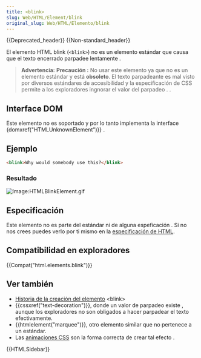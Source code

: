 ```yaml
---
title: <blink>
slug: Web/HTML/Element/blink
original_slug: Web/HTML/Elemento/blink
---
```


{{Deprecated_header}} {{Non-standard_header}}

El elemento HTML blink (`<blink>`) no es un elemento estándar que causa que el texto encerrado parpadee lentamente .

> **Advertencia:** **Precaución :** No usar este elemento ya que no es un elemento estándar y está **obsoleto**. El texto parpadeante es mal visto por diversos estándares de accesibilidad y la especificación de CSS permite a los exploradores ingnorar el valor del parpadeo . .

## Interface DOM

Este elemento no es soportado y por lo tanto implementa la interface {domxref("HTMLUnknownElement")}} .

## Ejemplo

```html
<blink>Why would somebody use this?</blink>
```

### Resultado

![Image:HTMLBlinkElement.gif](/@api/deki/files/247/=HTMLBlinkElement.gif)

## Especificación

Este elemento no es parte del estándar ni de alguna espeficación . Si no nos crees puedes verlo por ti mismo en la [especificación de HTML](http://www.whatwg.org/specs/web-apps/current-work/multipage/obsolete.html#non-conforming-features).

## Compatibilidad en exploradores

{{Compat("html.elements.blink")}}

## Ver también

- [Historia de la creación del elemento](http://www.montulli.org/theoriginofthe%3Cblink%3Etag) \<blink>
- {{cssxref("text-decoration")}}, donde un valor de parpadeo existe , aunque los exploradores no son obligados a hacer parpadear el texto efectivamente.
- {{htmlelement("marquee")}}, otro elemento similar que no pertenece a un estándar.
- Las [animaciones CSS](/es/docs/Web/CSS/CSS_Animations/Usando_animaciones_CSS) son la forma correcta de crear tal efecto .

{{HTMLSidebar}}
